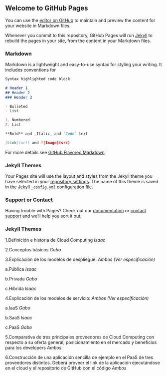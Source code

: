 ## Welcome to GitHub Pages

You can use the [editor on GitHub](https://github.com/GabrielVL/cloud-computing/edit/master/index.md) to maintain and preview the content for your website in Markdown files.

Whenever you commit to this repository, GitHub Pages will run [Jekyll](https://jekyllrb.com/) to rebuild the pages in your site, from the content in your Markdown files.

### Markdown

Markdown is a lightweight and easy-to-use syntax for styling your writing. It includes conventions for

```markdown
Syntax highlighted code block

# Header 1
## Header 2
### Header 3

- Bulleted
- List

1. Numbered
2. List

**Bold** and _Italic_ and `Code` text

[Link](url) and ![Image](src)
```

For more details see [GitHub Flavored Markdown](https://guides.github.com/features/mastering-markdown/).

### Jekyll Themes

Your Pages site will use the layout and styles from the Jekyll theme you have selected in your [repository settings](https://github.com/GabrielVL/cloud-computing/settings). The name of this theme is saved in the Jekyll `_config.yml` configuration file.

### Support or Contact

Having trouble with Pages? Check out our [documentation](https://help.github.com/categories/github-pages-basics/) or [contact support](https://github.com/contact) and we’ll help you sort it out.


### Jekyll Themes

1.Definición e historia de Cloud Computing _Isaac_

2.Conceptos básicos _Gabo_

3.Explicación de los modelos de despliegue: _Ambos (Ver especificación)_

  a.Pública _Isaac_
  
  b.Privada _Gabo_
  
  c.Híbrida _Isaac_
  
 4.Explicación de los modelos de servicio: _Ambos (Ver especificación)_
 
  a.IaaS _Gabo_
  
  b.SaaS _Isaac_
  
  c.PaaS _Gabo_
  
5.Comparativa de tres principales proveedores de Cloud Computing con respecto a su oferta general, posicionamiento en el mercado y beneficios para los developers _Ambos_

6.Construcción de una aplicación sencilla de ejemplo en el PaaS de tres proveedores distintos. Deberá proveer el link de la aplicación ejecutándose en el cloud y el repositorio de GitHub con el código _Ambos_
